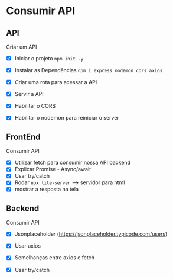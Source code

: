 # Consumir API

## API

Criar um API

- [x] Iniciar o projeto `npm init -y`
- [x] Instalar as Dependências `npm i express nodemon cors axios`

- [x] Criar uma rota para acessar a API
    
- [x] Servir a API

- [x] Habilitar o CORS

- [x] Habilitar o nodemon para reiniciar o server

## FrontEnd

Consumir API

- [x] Utilizar fetch para consumir nossa API backend
- [x] Explicar Promise - Async/await
- [x] Usar try/catch
- [x] Rodar `npx lite-server` --> servidor para html
- [x] mostrar a resposta na tela

## Backend
Consumir API

- [x] Jsonplaceholder (https://jsonplaceholder.typicode.com/users)

- [x] Usar axios

- [x] Semelhanças entre axios e fetch

- [x] Usar try/catch